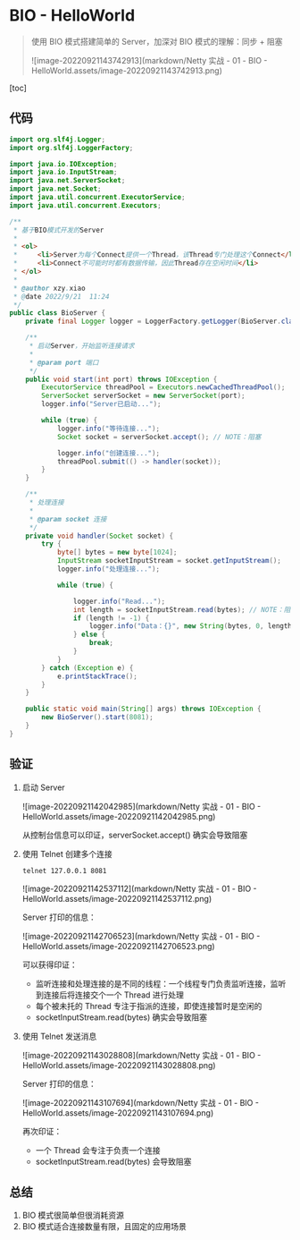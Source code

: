 # BIO - HelloWorld

>   使用 BIO 模式搭建简单的 Server，加深对 BIO 模式的理解：同步 + 阻塞
>
>   ![image-20220921143742913](markdown/Netty 实战 - 01 - BIO -  HelloWorld.assets/image-20220921143742913.png)

[toc]



## 代码

```java
import org.slf4j.Logger;
import org.slf4j.LoggerFactory;

import java.io.IOException;
import java.io.InputStream;
import java.net.ServerSocket;
import java.net.Socket;
import java.util.concurrent.ExecutorService;
import java.util.concurrent.Executors;

/**
 * 基于BIO模式开发的Server
 *
 * <ol>
 *     <li>Server为每个Connect提供一个Thread，该Thread专门处理这个Connect</li>
 *     <li>Connect不可能时时都有数据传输，因此Thread存在空闲时间</li>
 * </ol>
 *
 * @author xzy.xiao
 * @date 2022/9/21  11:24
 */
public class BioServer {
    private final Logger logger = LoggerFactory.getLogger(BioServer.class);

    /**
     * 启动Server，开始监听连接请求
     *
     * @param port 端口
     */
    public void start(int port) throws IOException {
        ExecutorService threadPool = Executors.newCachedThreadPool();
        ServerSocket serverSocket = new ServerSocket(port);
        logger.info("Server已启动...");

        while (true) {
            logger.info("等待连接...");
            Socket socket = serverSocket.accept(); // NOTE：阻塞

            logger.info("创建连接...");
            threadPool.submit(() -> handler(socket));
        }
    }

    /**
     * 处理连接
     *
     * @param socket 连接
     */
    private void handler(Socket socket) {
        try {
            byte[] bytes = new byte[1024];
            InputStream socketInputStream = socket.getInputStream();
            logger.info("处理连接...");

            while (true) {

                logger.info("Read...");
                int length = socketInputStream.read(bytes); // NOTE：阻塞
                if (length != -1) {
                    logger.info("Data：{}", new String(bytes, 0, length));
                } else {
                    break;
                }
            }
        } catch (Exception e) {
            e.printStackTrace();
        }
    }

    public static void main(String[] args) throws IOException {
        new BioServer().start(8081);
    }
}
```



## 验证

1.   启动 Server

     ![image-20220921142042985](markdown/Netty 实战 - 01 - BIO -  HelloWorld.assets/image-20220921142042985.png)

     从控制台信息可以印证，serverSocket.accept() 确实会导致阻塞

     

2.   使用 Telnet 创建多个连接

     ```shell
     telnet 127.0.0.1 8081
     ```

     ![image-20220921142537112](markdown/Netty 实战 - 01 - BIO -  HelloWorld.assets/image-20220921142537112.png)

     Server 打印的信息：

     ![image-20220921142706523](markdown/Netty 实战 - 01 - BIO -  HelloWorld.assets/image-20220921142706523.png)

     可以获得印证：

     -   监听连接和处理连接的是不同的线程：一个线程专门负责监听连接，监听到连接后将连接交个一个 Thread 进行处理
     -   每个被未托的 Thread 专注于指派的连接，即使连接暂时是空闲的
     -   socketInputStream.read(bytes) 确实会导致阻塞

     

3.   使用 Telnet 发送消息

     ![image-20220921143028808](markdown/Netty 实战 - 01 - BIO -  HelloWorld.assets/image-20220921143028808.png)

     Server 打印的信息：

     ![image-20220921143107694](markdown/Netty 实战 - 01 - BIO -  HelloWorld.assets/image-20220921143107694.png)

     再次印证：

     -   一个 Thread 会专注于负责一个连接
     -   socketInputStream.read(bytes) 会导致阻塞



## 总结

1.   BIO 模式很简单但很消耗资源
2.   BIO 模式适合连接数量有限，且固定的应用场景